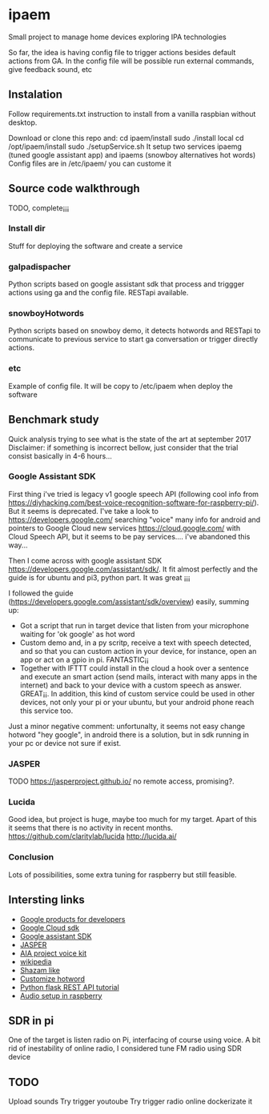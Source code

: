 # ipaem
Small project to manage home devices exploring IPA technologies

So far, the idea is having config file to trigger actions besides default actions from GA.
In the config file will be possible run external commands, give feedback sound, etc


## Instalation
Follow requirements.txt instruction to install from a vanilla raspbian without desktop.

Download or clone this repo and: 
cd ipaem/install
sudo ./install local
cd /opt/ipaem/install
sudo ./setupService.sh
It setup two services ipaemg (tuned google assistant app) and ipaems (snowboy alternatives hot words)
Config files are in /etc/ipaem/ you can custome it

## Source code walkthrough
TODO, complete¡¡¡

### Install dir
Stuff for deploying the software and create a service
### gaIpadispacher
Python scripts based on google assistant sdk that process and triggger actions using ga and the config file. RESTapi available.

### snowboyHotwords
Python scripts based on snowboy demo, it detects hotwords and RESTapi to communicate to previous service to start ga conversation or trigger directly actions.

### etc
Example of config file. It will be copy to /etc/ipaem when deploy the software



## Benchmark study
Quick analysis trying to see what is the state of the art at september 2017
Disclaimer: if something is incorrect bellow, just consider that the trial consist basically in 4-6 hours...

### Google Assistant SDK

First thing i've tried is legacy v1 google speech API (following cool info from https://diyhacking.com/best-voice-recognition-software-for-raspberry-pi/). But it seems is deprecated. I've take a look to https://developers.google.com/ searching "voice" many info for android and pointers to  Google Cloud new services https://cloud.google.com/ with Cloud Speech API, but it seems to be pay services....  i've abandoned this way...

Then I come across with google assistant SDK https://developers.google.com/assistant/sdk/. It fit almost perfectly and the guide is for ubuntu and pi3, python part. It was great ¡¡¡ 

I followed the guide (https://developers.google.com/assistant/sdk/overview) easily, summing up:
- Got a script that run in target device that listen from your microphone waiting for 'ok google' as hot word
- Custom demo and, in a py scritp, receive a text with speech detected, and so that you can custom action in your device, for instance, open an app or act on a gpio in pi. FANTASTIC¡¡
- Together with IFTTT could install in the cloud a hook over a sentence and execute an smart action (send mails, interact with many apps in the internet) and back to your device with a custom speech as answer. GREAT¡¡. In addition, this kind of custom service could be used in other devices, not only your pi or your ubuntu, but your android phone reach this service too. 

Just a minor negative comment: unfortunalty, it seems not easy change hotword "hey google", in android there is a solution, but in sdk running in your pc or device not sure if exist.

### JASPER
TODO  https://jasperproject.github.io/ no remote access, promising?.

### Lucida

Good idea, but project is huge, maybe too much for my target. Apart of this it seems that there is no activity in recent months. 
https://github.com/claritylab/lucida  http://lucida.ai/

### Conclusion
Lots of possibilities, some extra tuning for raspberry but still feasible.


## Intersting links
* [Google products for developers](https://developers.google.com/)
* [Google Cloud sdk](https://cloud.google.com/sdk/docs/?hl=es)
* [Google assistant SDK](https://developers.google.com/assistant/sdk/)
* [JASPER](https://jasperproject.github.io/)
* [AIA project voice kit](https://aiyprojects.withgoogle.com/)
* [wikipedia](https://en.wikipedia.org/wiki/List_of_speech_recognition_software)
* [Shazam like](http://royvanrijn.com/blog/2010/06/creating-shazam-in-java/)
* [Customize hotword](https://snowboy.kitt.ai)
* [Python flask REST API tutorial](https://blog.miguelgrinberg.com/post/designing-a-restful-api-with-python-and-flask)
* [Audio setup in raspberry](http://www.instructables.com/id/Test-Sound-Card-and-Speakers-in-Raspberry-Pi/)

## SDR in pi
One of the target is listen radio on Pi, interfacing of course using voice.
A bit rid of inestability of online radio, I considered tune FM radio using SDR device

## TODO
Upload sounds
Try trigger youtoube
Try trigger radio online
dockerizate it





